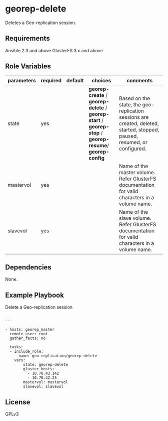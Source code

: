georep-delete
=============

Deletes a Geo-replication session.

Requirements
------------

Ansible 2.3 and above
GlusterFS 3.x and above

Role Variables
--------------

| parameters | required | default | choices | comments |
| --- | --- | --- | --- | --- |
| state | yes | | **georep-create** / **georep-delete** / **georep-start** / **georep-stop** / **georep-resume**/ **georep-config** | Based on the state, the geo-replication sessions are created, deleted, started, stopped, paused, resumed, or configured. |
| mastervol | yes | |  | Name of the master volume. Refer GlusterFS documentation for valid characters in a volume name. |
| slavevol | yes | |  | Name of the slave volume. Refer GlusterFS documentation for valid characters in a volume name. |

Dependencies
------------

None.

Example Playbook
----------------

Delete a Geo-replication session

```

---

- hosts: georep_master
  remote_user: root
  gather_facts: no

  tasks:
  - include_role:
      name: geo-replication/georep-delete
    vars:
        state: georep-delete
        gluster_hosts:
          - 10.70.43.142
          - 10.70.42.25
        mastervol: mastervol
        slavevol: slavevol

```

License
-------

GPLv3

